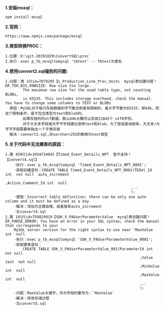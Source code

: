 
**1.安装mssql：**

    npm install mssql
    
**2.官网：**

    https://www.npmjs.com/package/mssql
    
**3.类型转换PROC：**

    1.位置：D:\git-20191029\ConvertSQL\proc
    2.执行：exec p_tb_mssqltomysql 'tbtest' -- tbtest为表名
   
**4.使用convert2.sql碰到的问题:**
    
    1.问题：第 2行id=7879295【v_Production_Line_Proc_Units  mysql表创建问题！ER_TOO_BIG_ROWSIZE: Row size too large. 
            The maximum row size for the used table type, not counting BLOBs, 
            is 65535. This includes storage overhead, check the manual. You have to change some columns to TEXT or BLOBs
      原因：MySQL对于每行存放数据的字节数总和是有限制的，最大字节数为65535，即64k。而这个限制条件，是不包含类型为text和blob的。
            如果存放的时utf数据，那么64k大概可以存放21845个 utf8字符。
            对于大文本字段或大字节字段建议使用text和blob，为了提高查询效率，大文本/大字节字段需要单独出一个子表存放
      解决：convert3.sql,将varchar>255的都换为text类型
      
**5.关于代码中无法建表的原因：**
    
    1.第 459行id=1934734045【Timed_Event_Details_NPT  暂不支持！【convert4.sql】
        ·执行：exec p_tb_mssqltomysql 'Timed_Event_Details_NPT_0001';
        ·获取创建语句：CREATE TABLE Timed_Event_Details_NPT_0001(TEDet_Id int  not null  auto_increment  
                                                             ,Action_Comment_Id int  null  
                                                             ...
                                                             );
        ·报错：Incorrect table definition; there can be only one auto column and it must be defined as a key
        ·解决：添加为主键自增，或者放弃auto_increment
        ·见convert4.sql
    2.第 191行id=759829919【SDK_V_PAUserParameterValue  mysql表创建问题！ER_PARSE_ERROR: You have an error in your SQL syntax; check the manual that corresponds to your 
        MySQL server version for the right syntax to use near 'MaxValue int  null
        ·执行：exec p_tb_mssqltomysql 'SDK_V_PAUserParameterValue_0001';
        ·获取建表语句：
            CREATE TABLE SDK_V_PAUserParameterValue_001(ParameterId int  not null  
                                                                 ,Value text  not null  
                                                                 ,MinValue int  null  
                                                                 ,MaxValue int  null  
                                                                 ...
                                                                 );
        ·问题：MaxValue关键字，作为字段时要写为：`MaxValue`
        ·解决：修改存储过程
        ·见convert5.sql
                                                      
        
